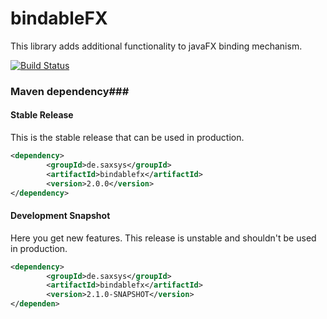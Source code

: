 # bindableFX
This library adds additional functionality to javaFX binding mechanism.

[![Build Status](https://xyanid.de:8584/app/rest/builds/buildType:BindableFX_Build/statusIcon)](https://xyanid.de:8584/viewType.html?buildTypeId=BindableFX_Build&guest=1)

### Maven dependency###

#### Stable Release

This is the stable release that can be used in production.

```xml
<dependency>
		<groupId>de.saxsys</groupId>
		<artifactId>bindablefx</artifactId>
		<version>2.0.0</version>
</dependency>
```

#### Development Snapshot

Here you get new features. This release is unstable and shouldn't be used in production.

```xml
<dependency>
		<groupId>de.saxsys</groupId>
		<artifactId>bindablefx</artifactId>
		<version>2.1.0-SNAPSHOT</version>
</dependen>

